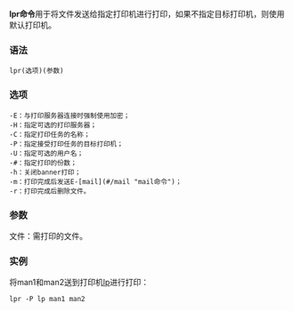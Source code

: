 **lpr命令**用于将文件发送给指定打印机进行打印，如果不指定目标打印机，则使用默认打印机。

### 语法  

```
lpr(选项)(参数)
```

### 选项  

```
-E：与打印服务器连接时强制使用加密；
-H：指定可选的打印服务器；
-C：指定打印任务的名称；
-P：指定接受打印任务的目标打印机；
-U：指定可选的用户名；
-#：指定打印的份数；
-h：关闭banner打印；
-m：打印完成后发送E-[mail](#/mail "mail命令")；
-r：打印完成后删除文件。
```

### 参数  

文件：需打印的文件。

### 实例  

将man1和man2送到打印机[lp](#/lp "lp命令")进行打印：

```
lpr -P lp man1 man2
```